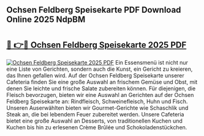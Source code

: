 ## Ochsen Feldberg Speisekarte PDF Download Online 2025 NdpBM

# <h2><a href="http://gcboyl.nevu.top/?p=Ochsen+Feldberg+Speisekarte">🔗 👉🔴 Ochsen Feldberg Speisekarte 2025 PDF</a></h2>

[![Ochsen Feldberg Speisekarte 2025 PDF](https://i.imgur.com/dBaPXMq.png)](http://gcboyl.nevu.top/?p=Ochsen+Feldberg+Speisekarte)
Ein Essensmenü ist nicht nur eine Liste von Gerichten, sondern auch die Kunst, ein Gericht zu kreieren, das Ihnen gefallen wird. Auf der Ochsen Feldberg Speisekarte unserer Cafeteria finden Sie eine große Auswahl an frischem Gemüse und Obst, mit denen Sie leichte und frische Salate zubereiten können. Für diejenigen, die Fleisch bevorzugen, bieten wir eine Auswahl an Gerichten auf der Ochsen Feldberg Speisekarte an: Rindfleisch, Schweinefleisch, Huhn und Fisch. Unseren Auserwählten bieten wir Gourmet-Gerichte wie Schaschlik und Steak an, die bei lebendem Feuer zubereitet werden. Unsere Cafeteria bietet eine große Auswahl an Desserts, von traditionellen Kuchen und Kuchen bis hin zu erlesenen Crème Brûlée und Schokoladenstückchen.
